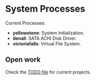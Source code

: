 # System Processes

Current Processes:

- **yellowstone**: System Initialization.
- **denali**: SATA ACHI Disk Driver.
- **victoriafalls**: Virtual File System.

## Open work

Check the [TODO file](TODO.md) for current projects.
